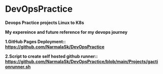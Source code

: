 # DevOpsPractice
**Devops Practice projects Linux to K8s**

**My expereince and future reference for my devops journey**

**1.GitHub Pages Deployment:: https://github.com/NarmalaSk/DevOpsPractice**

**2.Script to create self hosted github runner:: https://github.com/NarmalaSk/DevOpsPractice/blob/main/Projects/gactionrunner.sh**
